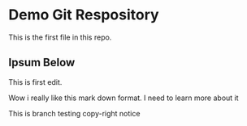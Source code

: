 # Demo Git Respository

This is the first file in this repo.

## Ipsum Below

This is first edit.

Wow i really like this mark down format. I need to learn more about it

This is branch testing
copy-right notice